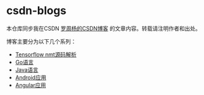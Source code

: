 # csdn-blogs
本仓库同步我在CSDN [罗周杨的CSDN博客](http://blog.csdn.net/stupid_3?ref=toolbar) 的文章内容。转载请注明作者和出处。　　

博客主要分为以下几个系列：　　

* [Tensorflow nmt源码解析](tensorflow_nmt/tensorflow_nmt源码解析.md)  
* [Go语言](golang/README.md)  
* [Java语言](java/README.md)  　　
* [Android应用](android/README.md)    
* [Angular应用](angular/README.md)  
